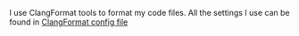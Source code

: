I use ClangFormat tools to format my code files.
All the settings I use can be found in [ClangFormat config file](Formatting/.clang-format.md)
